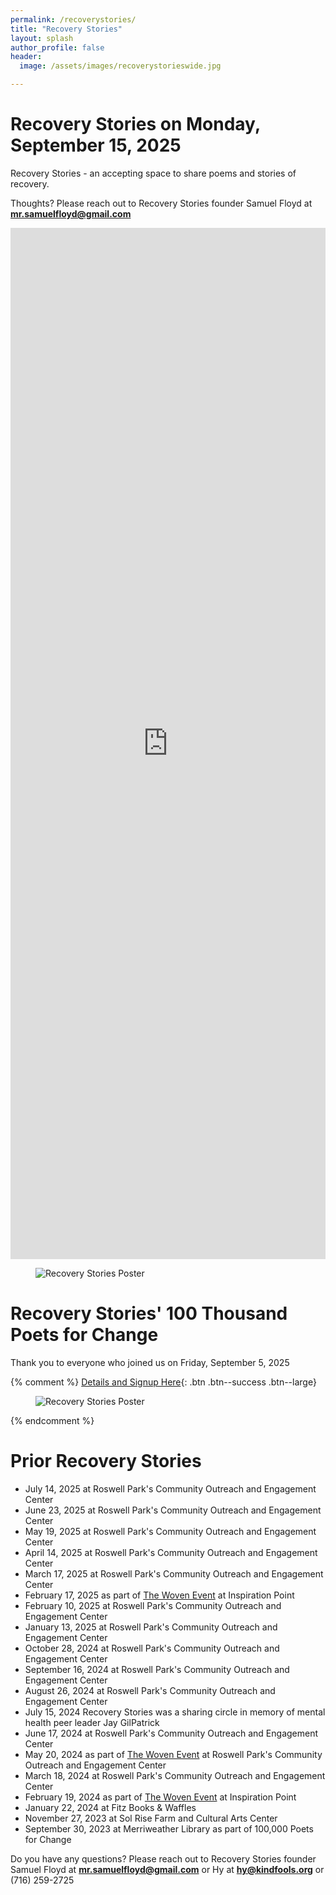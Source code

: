 ```yaml
---
permalink: /recoverystories/
title: "Recovery Stories"
layout: splash
author_profile: false
header:
  image: /assets/images/recoverystorieswide.jpg

---
```


# Recovery Stories on Monday, September 15, 2025

Recovery Stories - an accepting space to share poems and stories of recovery.

Thoughts? Please reach out to Recovery Stories founder Samuel Floyd
at **[mr.samuelfloyd@gmail.com](mailto:mr.samuelfloyd@gmail.com)**

<iframe src="https://docs.google.com/forms/d/e/1FAIpQLSeoTPMQiO3i7e_k4_VWryUVdmGX3BVte0bc_Iv2sQxf92LARQ/viewform?embedded=true" width="100%" height="1650" frameborder="0" marginheight="0" marginwidth="0" onload = "window.parent.scrollTo(0,0)">Loading…</iframe>

<figure style="max-width: 966px" class="align-center">
  <img src="/assets/images/recoverystoriesflyer20250915.jpg"
   alt="Recovery Stories Poster">
</figure> 

# Recovery Stories' 100 Thousand Poets for Change

Thank you to everyone who joined us on Friday, September 5, 2025

{% comment %}
[Details and Signup Here](
https://docs.google.com/forms/d/e/1FAIpQLSfz6GmHF8JsQfftlPl5737CsNeDNXLXarHFet_XYx8DFb0rig/viewform
){: .btn .btn--success .btn--large}<br>

<figure style="max-width: 966px" class="align-center">
  <img src="/assets/images/recoverystoriesflyer20250623.jpg"
   alt="Recovery Stories Poster">
</figure> 
{% endcomment %}

# Prior Recovery Stories

- July 14, 2025 at Roswell Park's Community Outreach and Engagement Center
- June 23, 2025 at Roswell Park's Community Outreach and Engagement Center
- May 19, 2025 at Roswell Park's Community Outreach and Engagement Center
- April 14, 2025 at Roswell Park's Community Outreach and Engagement Center
- March 17, 2025 at Roswell Park's Community Outreach and Engagement Center
- February 17, 2025 as part of [The Woven Event](/thewovenevent/) at Inspiration Point
- February 10, 2025 at Roswell Park's Community Outreach and Engagement Center
- January 13, 2025 at Roswell Park's Community Outreach and Engagement Center
- October 28, 2024 at Roswell Park's Community Outreach and Engagement Center
- September 16, 2024 at Roswell Park's Community Outreach and Engagement Center
- August 26, 2024 at Roswell Park's Community Outreach and Engagement Center
- July 15, 2024 Recovery Stories was a sharing circle in memory of mental health peer leader Jay GilPatrick
- June 17, 2024 at Roswell Park's Community Outreach and Engagement Center
- May 20, 2024 as part of [The Woven Event](/thewovenevent/) at Roswell Park's Community Outreach and Engagement Center
- March 18, 2024 at Roswell Park's Community Outreach and Engagement Center
- February 19, 2024 as part of [The Woven Event](/thewovenevent/) at Inspiration Point
- January 22, 2024 at Fitz Books & Waffles
- November 27, 2023 at Sol Rise Farm and Cultural Arts Center
- September 30, 2023 at Merriweather Library as part of 100,000 Poets for Change


Do you have any questions? Please reach out to Recovery Stories founder Samuel Floyd
at **[mr.samuelfloyd@gmail.com](mailto:mr.samuelfloyd@gmail.com)** or Hy at
**[hy@kindfools.org](mailto:hy@kindfools.org)** or (716) 259-2725

